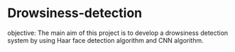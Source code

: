 # Drowsiness-detection
objective: The main aim of this project is to develop a drowsiness detection system by using Haar face detection algorithm and CNN algorithm.
